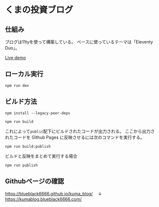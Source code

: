# くまの投資ブログ

## 仕組み

ブログは11tyを使って構築している。
ベースに使っているテーマは「Eleventy Duo」。

[Live demo](https://eleventyduo.netlify.app)

## ローカル実行

```
npm run dev
```

## ビルド方法

```
npm install --legacy-peer-deps

npm run build
```

これによって```public```配下にビルドされたコードが出力される。
ここから出力されたコードを Github Pages に反映させるには次のコマンドを実行する。

```
npm run build:publish
```

ビルドと反映をまとめて実行する場合

```
npm run publish
```



## Githubページの確認

https://blueblack6666.github.io/kuma_blog/
　↓
https://kumablog.blueblack6666.com/

